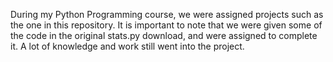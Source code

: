 During my Python Programming course, we were assigned projects such as the one in this repository. It is important to note that we were given some of the code in the original stats.py download, and were assigned to complete it. A lot of knowledge and work still went into the project.
